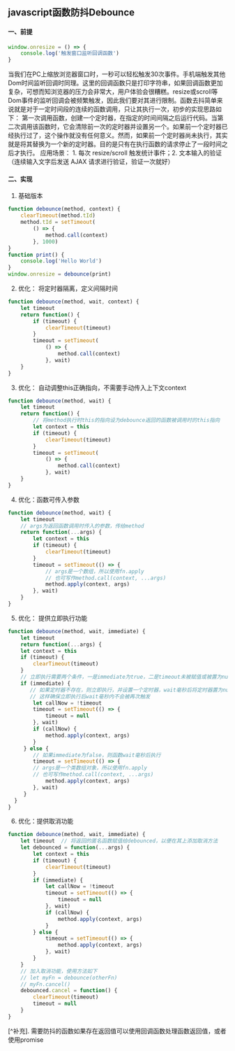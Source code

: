 ## javascript函数防抖Debounce

#### 一、前提
```javascript
window.onresize = () => {  
    console.log('触发窗口监听回调函数')
}
```
​      当我们在PC上缩放浏览器窗口时，一秒可以轻松触发30次事件。手机端触发其他Dom时间监听回调时同理。这里的回调函数只是打印字符串，如果回调函数更加复杂，可想而知浏览器的压力会非常大，用户体验会很糟糕。resize或scroll等Dom事件的监听回调会被频繁触发，因此我们要对其进行限制。
​      函数去抖简单来说就是对于一定时间段的连续的函数调用，只让其执行一次，初步的实现思路如下：
第一次调用函数，创建一个定时器，在指定的时间间隔之后运行代码。当第二次调用该函数时，它会清除前一次的定时器并设置另一个。如果前一个定时器已经执行过了，这个操作就没有任何意义。然而，如果前一个定时器尚未执行，其实就是将其替换为一个新的定时器。目的是只有在执行函数的请求停止了一段时间之后才执行。
应用场景： 1. 每次 resize/scroll 触发统计事件；2. 文本输入的验证（连续输入文字后发送 AJAX 请求进行验证，验证一次就好）

#### 二、实现
1. 基础版本
```javascript
function debounce(method, context) {  
	clearTimeout(method.tId)  
	method.tId = setTimeout(
		() => {    
            method.call(context)  
        }, 1000)
}
function print() { 
	console.log('Hello World')
}
window.onresize = debounce(print)
```
2. 优化： 将定时器隔离，定义间隔时间
```javascript
function debounce(method, wait, context) {  
	let timeout  
	return function() {    
		if (timeout) {      
			clearTimeout(timeout)    
		}    
		timeout = setTimeout(
			() => {      
				method.call(context)    
			}, wait)  
	}
}
```
3. 优化： 自动调整this正确指向，不需要手动传入上下文context
```javascript
function debounce(method, wait) {  
	let timeout  
	return function() {    
		// 将method执行时this的指向设为debounce返回的函数被调用时的this指向
		let context = this    
		if (timeout) {      
			clearTimeout(timeout)    
		}    
		timeout = setTimeout(
			() => {      
				method.call(context)    
			}, wait)  
	}
}
```
4. 优化：函数可传入参数
```javascript
function debounce(method, wait) {  
	let timeout  
	// args为返回函数调用时传入的参数，传给method
	return function(...args) {    
		let context = this    
		if (timeout) {      
			clearTimeout(timeout)    
		}    
		timeout = setTimeout(() => {      
			// args是一个数组，所以使用fn.apply      
			// 也可写作method.call(context, ...args)
			method.apply(context, args)    
		}, wait)  
	}
}
```
5. 优化： 提供立即执行功能
```javascript
function debounce(method, wait, immediate) {  
	let timeout  
	return function(...args) {    
	let context = this    
	if (timeout) {      
		clearTimeout(timeout)    
	}    
	// 立即执行需要两个条件，一是immediate为true，二是timeout未被赋值或被置为null
	if (immediate) {      
       // 如果定时器不存在，则立即执行，并设置一个定时器，wait毫秒后将定时器置为null       
       // 这样确保立即执行后wait毫秒内不会被再次触发
        let callNow = !timeout      
        timeout = setTimeout(() => {        
            timeout = null      
        }, wait)      
        if (callNow) {        
            method.apply(context, args)      
        }    
     } else {      
     	// 如果immediate为false，则函数wait毫秒后执行
     	timeout = setTimeout(() => {        
     	// args是一个类数组对象，所以使用fn.apply        
     	// 也可写作method.call(context, ...args)
     		method.apply(context, args)      
     	}, wait)    
     }  
  }
}
```
6. 优化：提供取消功能
```javascript
function debounce(method, wait, immediate) {  
	let timeout  // 将返回的匿名函数赋值给debounced，以便在其上添加取消方法
	let debounced = function(...args) {
		let context = this    
		if (timeout) {
			clearTimeout(timeout)
		}    
		if (immediate) {
			let callNow = !timeout     
            timeout = setTimeout(() => {        
            	timeout = null      
            }, wait)      
            if (callNow) {        
            	method.apply(context, args)      
            }    
        } else {      
        	timeout = setTimeout(() => {        
        		method.apply(context, args)      
        	}, wait)    
        }  
    }  
    // 加入取消功能，使用方法如下  
    // let myFn = debounce(otherFn)  
    // myFn.cancel()  
    debounced.cancel = function() {    
    	clearTimeout(timeout)    
    	timeout = null  
    }
}
```
[^补充]. 需要防抖的函数如果存在返回值可以使用回调函数处理函数返回值，或者使用promise